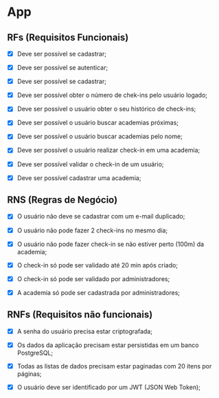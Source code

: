 # App

## RFs (Requisitos Funcionais)

- [X] Deve ser possível se cadastrar;
- [X] Deve ser possível se autenticar;
- [X] Deve ser possível se cadastrar;
- [X] Deve ser possível obter o número de chek-ins pelo usuário logado;
- [X] Deve ser possível o usuário obter o seu histórico de check-ins;
- [X] Deve ser possível o usuário buscar academias próximas;
- [X] Deve ser possível o usuário buscar academias pelo nome;
- [X] Deve ser possível o usuário realizar check-in em uma academia;
- [X] Deve ser possível validar o check-in de um usuário;
- [X] Deve ser possível cadastrar uma academia;


## RNS (Regras de Negócio)

- [X] O usuário não deve se cadastrar com um e-mail duplicado;
- [X] O usuário não pode fazer 2 check-ins no mesmo dia;
- [X] O usuário não pode fazer check-in se não estiver perto (100m) da academia;
- [X] O check-in só pode ser validado até 20 min após criado;
- [X] O check-in só pode ser validado por administradores;
- [X] A academia só pode ser cadastrada por administradores;


## RNFs (Requisitos não funcionais)

- [X] A senha do usuário precisa estar criptografada;
- [X] Os dados da aplicação precisam estar persistidas em um banco PostgreSQL;
- [X] Todas as listas de dados precisam estar paginadas com 20 itens por páginas;
- [X] O usuário deve ser identificado por um JWT (JSON Web Token);

